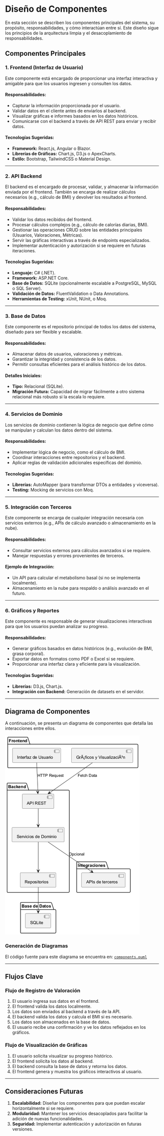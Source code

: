 # Diseño de Componentes

En esta sección se describen los componentes principales del sistema, su propósito, responsabilidades, y cómo interactúan entre sí. Este diseño sigue los principios de la arquitectura limpia y el desacoplamiento de responsabilidades.

## **Componentes Principales**

### 1. **Frontend (Interfaz de Usuario)**

Este componente está encargado de proporcionar una interfaz interactiva y amigable para que los usuarios ingresen y consulten los datos.

#### **Responsabilidades:**

- Capturar la información proporcionada por el usuario.
- Validar datos en el cliente antes de enviarlos al backend.
- Visualizar gráficas e informes basados en los datos históricos.
- Comunicarse con el backend a través de API REST para enviar y recibir datos.

#### **Tecnologías Sugeridas:**

- **Framework:** React.js, Angular o Blazor.
- **Librerías de Gráficas:** Chart.js, D3.js o ApexCharts.
- **Estilo:** Bootstrap, TailwindCSS o Material Design.

---

### 2. **API Backend**

El backend es el encargado de procesar, validar, y almacenar la información enviada por el frontend. También se encarga de realizar cálculos necesarios (e.g., cálculo de BMI) y devolver los resultados al frontend.

#### **Responsabilidades:**

- Validar los datos recibidos del frontend.
- Procesar cálculos complejos (e.g., cálculo de calorías diarias, BMI).
- Gestionar las operaciones CRUD sobre las entidades principales (Usuarios, Valoraciones, Métricas).
- Servir las gráficas interactivas a través de endpoints especializados.
- Implementar autenticación y autorización si se requiere en futuras iteraciones.

#### **Tecnologías Sugeridas:**

- **Lenguaje:** C# (.NET).
- **Framework:** ASP.NET Core.
- **Base de Datos:** SQLite (opcionalmente escalable a PostgreSQL, MySQL o SQL Server).
- **Validación de Datos:** FluentValidation o Data Annotations.
- **Herramientas de Testing:** xUnit, NUnit, o Moq.

---

### 3. **Base de Datos**

Este componente es el repositorio principal de todos los datos del sistema, diseñado para ser flexible y escalable.

#### **Responsabilidades:**

- Almacenar datos de usuarios, valoraciones y métricas.
- Garantizar la integridad y consistencia de los datos.
- Permitir consultas eficientes para el análisis histórico de los datos.

#### **Detalles Iniciales:**

- **Tipo:** Relacional (SQLite).
- **Migración Futura:** Capacidad de migrar fácilmente a otro sistema relacional más robusto si la escala lo requiere.

---

### 4. **Servicios de Dominio**

Los servicios de dominio contienen la lógica de negocio que define cómo se manipulan y calculan los datos dentro del sistema.

#### **Responsabilidades:**

- Implementar lógica de negocio, como el cálculo de BMI.
- Coordinar interacciones entre repositorios y el backend.
- Aplicar reglas de validación adicionales específicas del dominio.

#### **Tecnologías Sugeridas:**

- **Librerías:** AutoMapper (para transformar DTOs a entidades y viceversa).
- **Testing:** Mocking de servicios con Moq.

---

### 5. **Integración con Terceros**

Este componente se encarga de cualquier integración necesaria con servicios externos (e.g., APIs de cálculo avanzado o almacenamiento en la nube).

#### **Responsabilidades:**

- Consultar servicios externos para cálculos avanzados si se requiere.
- Manejar respuestas y errores provenientes de terceros.

#### **Ejemplo de Integración:**

- Un API para calcular el metabolismo basal (si no se implementa localmente).
- Almacenamiento en la nube para respaldo o análisis avanzado en el futuro.

---

### 6. **Gráficos y Reportes**

Este componente es responsable de generar visualizaciones interactivas para que los usuarios puedan analizar su progreso.

#### **Responsabilidades:**

- Generar gráficos basados en datos históricos (e.g., evolución de BMI, grasa corporal).
- Exportar datos en formatos como PDF o Excel si se requiere.
- Proporcionar una interfaz clara y eficiente para la visualización.

#### **Tecnologías Sugeridas:**

- **Librerías:** D3.js, Chart.js.
- **Integración con Backend:** Generación de datasets en el servidor.

---

## **Diagrama de Componentes**

A continuación, se presenta un diagrama de componentes que detalla las interacciones entre ellos.

![Diagrama de Componentes](../resources/images/architecture/components.png)

### Generación de Diagramas

El código fuente para este diagrama se encuentra en:
[`components.puml`](../resources/uml/components.puml)

---

## **Flujos Clave**

### **Flujo de Registro de Valoración**

1. El usuario ingresa sus datos en el frontend.
2. El frontend valida los datos localmente.
3. Los datos son enviados al backend a través de la API.
4. El backend valida los datos y calcula el BMI si es necesario.
5. Los datos son almacenados en la base de datos.
6. El usuario recibe una confirmación y ve los datos reflejados en los gráficos.

### **Flujo de Visualización de Gráficas**

1. El usuario solicita visualizar su progreso histórico.
2. El frontend solicita los datos al backend.
3. El backend consulta la base de datos y retorna los datos.
4. El frontend genera y muestra los gráficos interactivos al usuario.

---

## **Consideraciones Futuras**

1. **Escalabilidad:** Diseñar los componentes para que puedan escalar horizontalmente si se requiere.
2. **Modularidad:** Mantener los servicios desacoplados para facilitar la adición de nuevas funcionalidades.
3. **Seguridad:** Implementar autenticación y autorización en futuras versiones.
